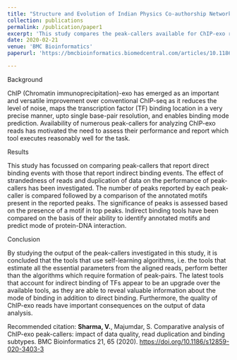 ```yaml
---
title: "Structure and Evolution of Indian Physics Co-authorship Networks"
collection: publications
permalink: /publication/paper1
excerpt: 'This study compares the peak-callers available for ChIP-exo reads using publically available datasets of Glucocorticoid receptors in three cell lines.'
date: 2020-02-21
venue: 'BMC Bioinformatics'
paperurl: 'https://bmcbioinformatics.biomedcentral.com/articles/10.1186/s12859-020-3403-3'

---
```

Background

ChIP (Chromatin immunoprecipitation)-exo has emerged as an important and versatile improvement over conventional ChIP-seq as it reduces the level of noise, maps the transcription factor (TF) binding location in a very precise manner, upto single base-pair resolution, and enables binding mode prediction. Availability of numerous peak-callers for analyzing ChIP-exo reads has motivated the need to assess their performance and report which tool executes reasonably well for the task.

Results

This study has focussed on comparing peak-callers that report direct binding events with those that report indirect binding events. The effect of strandedness of reads and duplication of data on the performance of peak-callers has been investigated. The number of peaks reported by each peak-caller is compared followed by a comparison of the annotated motifs present in the reported peaks. The significance of peaks is assessed based on the presence of a motif in top peaks. Indirect binding tools have been compared on the basis of their ability to identify annotated motifs and predict mode of protein-DNA interaction.

Conclusion

By studying the output of the peak-callers investigated in this study, it is concluded that the tools that use self-learning algorithms, i.e. the tools that estimate all the essential parameters from the aligned reads, perform better than the algorithms which require formation of peak-pairs. The latest tools that account for indirect binding of TFs appear to be an upgrade over the available tools, as they are able to reveal valuable information about the mode of binding in addition to direct binding. Furthermore, the quality of ChIP-exo reads have important consequences on the output of data analysis.

Recommended citation: **Sharma, V.**, Majumdar, S. Comparative analysis of ChIP-exo peak-callers: impact of data quality, read duplication and binding subtypes. BMC Bioinformatics 21, 65 (2020). https://doi.org/10.1186/s12859-020-3403-3
